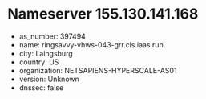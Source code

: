 # Nameserver 155.130.141.168

* as_number: 397494
* name: ringsavvy-vhws-043-grr.cls.iaas.run.
* city: Laingsburg
* country: US
* organization: NETSAPIENS-HYPERSCALE-AS01
* version: Unknown
* dnssec: false

